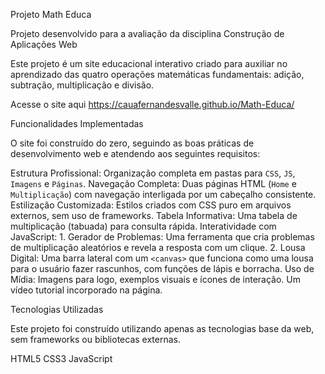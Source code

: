 Projeto Math Educa

Projeto desenvolvido para a avaliação da disciplina Construção de Aplicações Web

Este projeto é um site educacional interativo criado para auxiliar no aprendizado das quatro operações matemáticas fundamentais: adição, subtração, multiplicação e divisão.

Acesse o site aqui
https://cauafernandesvalle.github.io/Math-Educa/


Funcionalidades Implementadas

O site foi construído do zero, seguindo as boas práticas de desenvolvimento web e atendendo aos seguintes requisitos:

Estrutura Profissional: Organização completa em pastas para `CSS`, `JS`, `Imagens` e `Páginas`.
Navegação Completa: Duas páginas HTML (`Home` e `Multiplicação`) com navegação interligada por um cabeçalho consistente.
Estilização Customizada: Estilos criados com CSS puro em arquivos externos, sem uso de frameworks.
Tabela Informativa: Uma tabela de multiplicação (tabuada) para consulta rápida.
Interatividade com JavaScript:
    1.  Gerador de Problemas: Uma ferramenta que cria problemas de multiplicação aleatórios e revela a resposta com um clique.
    2.  Lousa Digital: Uma barra lateral com um `<canvas>` que funciona como uma lousa para o usuário fazer rascunhos, com funções de lápis e borracha.
Uso de Mídia:
    Imagens para logo, exemplos visuais e ícones de interação.
    Um vídeo tutorial incorporado na página.


Tecnologias Utilizadas

Este projeto foi construído utilizando apenas as tecnologias base da web, sem frameworks ou bibliotecas externas.

HTML5
CSS3
JavaScript